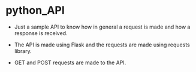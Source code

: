 # python_API

 - Just a sample API to know how in general a request is made and how a response is received.

 - The API is made using Flask and the requests are made using requests library.

 - GET and POST requests are made to the API.